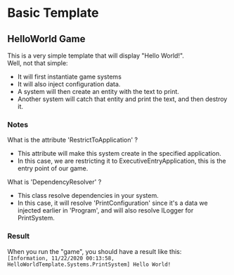 ﻿# Basic Template
## HelloWorld Game

This is a very simple template that will display "Hello World!".    
Well, not that simple:
- It will first instantiate game systems
- It will also inject configuration data.
- A system will then create an entity with the text to print.
- Another system will catch that entity and print the text, and then destroy it.

### Notes
What is the attribute 'RestrictToApplication' ?
- This attribute will make this system create in the specified application.
- In this case, we are restricting it to ExecutiveEntryApplication, this is the entry point of our game.

What is 'DependencyResolver' ?
- This class resolve dependencies in your system.
- In this case, it will resolve 'PrintConfiguration' since it's a data we injected earlier in 'Program', and will also resolve ILogger for PrintSystem.

### Result
When you run the "game", you should have a result like this:    
`[Information, 11/22/2020 00:13:58, HelloWorldTemplate.Systems.PrintSystem] Hello World!`